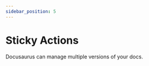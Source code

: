```yaml
---
sidebar_position: 5
---
```


# Sticky Actions

Docusaurus can manage multiple versions of your docs.
